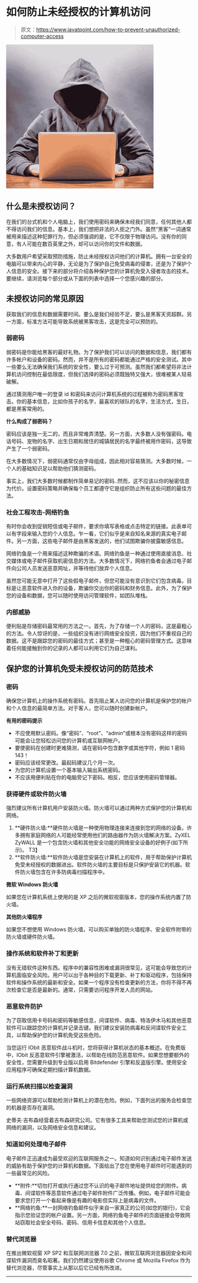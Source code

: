 # 如何防止未经授权的计算机访问

> 原文：<https://www.javatpoint.com/how-to-prevent-unauthorized-computer-access>

![How to prevent unauthorized computer access](img/dcc35fcb5bfaefcd31a85c8a1e4d13b6.png)

## 什么是未授权访问？

在我们的台式机和个人电脑上，我们使用密码来确保未经我们同意，任何其他人都不得访问我们的信息。基本上，我们想把非法的人拒之门外。虽然“黑客”一词通常被用来描述这种犯罪行为，但必须强调的是，它不仅限于物理访问。没有你的同意，有人可能在数百英里之外，却可以访问你的文件和数据。

大多数用户希望采取预防措施，防止未经授权访问他们的计算机。拥有一台安全的电脑可以带来内心的平静，无论是为了保护自己免受病毒的侵害，还是为了保护个人信息的安全。接下来的部分将介绍各种保护您的计算机免受入侵者攻击的技术。要继续，请浏览每个部分或从下面的列表中选择一个您感兴趣的部分。

## 未授权访问的常见原因

获取我们的信息和数据需要时间。要么是我们经验不足，要么是黑客天资超群。另一方面，标准方法可能导致系统被黑客攻击，这是完全可以预防的。

### 弱密码

弱密码是你能给黑客的最好礼物。为了保护我们可以访问的数据和信息，我们都有许多帐户和设备的密码。然而，并不是所有的密码都能通过严格的安全测试。其中一些要么无法确保我们系统的安全性，要么过于可预测。虽然我们都希望将非法计算机访问控制在最低限度，但我们选择的密码必须既独特又强大，很难被某人轻易破解。

通过猜测用户唯一的登录 id 和密码来访问计算机系统的过程被称为密码黑客攻击。你的基本信息，比如你孩子的名字，最喜欢的球队的名字，生活方式，生日，都是黑客常用的。

**什么构成了弱密码？**

密码应该是独一无二的，而且非常难弄清楚。另一方面，大多数人没有强密码。电话号码、宠物的名字、出生日期和居住的城镇居民的名字最终被用作密码，这导致产生了一个弱密码。

在大多数情况下，弱密码通常仅由字母组成，因此相对容易猜测。大多数时候，一个人的基础知识足以帮助他们猜测密码。

事实上，我们大多数时候都制作简单易记的密码..然而，这不应该以你的秘密信息为代价。设置密码策略并确保每个员工都遵守它是组织防止所有这些问题的最佳方法。

### 社会工程攻击-网络钓鱼

有时你会收到促销短信或电子邮件，要求你填写表格或点击特定的链接。此表单可以有字段来输入您的个人信息。乍一看，它们似乎是来自知名来源的真实电子邮件。另一方面，这些电子邮件是由黑客发送的，他们试图欺骗你披露敏感信息。

网络钓鱼是一个用来描述这种欺骗的术语。网络钓鱼是一种通过使用直接消息、社交媒体或电子邮件获取机密信息的方法。大多数情况下，网络钓鱼者会通过电子邮件向公司人员发送恶意网址，并等待他们放弃个人信息。

虽然您可能无意中打开了这些假电子邮件，但您可能没有意识到它们包含病毒。目标是让恶意软件进入你的设备，欺骗你交出你的密码和财务信息。此外，为了保护您的设备和数据，您可以随时使用访问管理软件，如团队堆栈。

### 内部威胁

便利贴是存储密码最常用的方法之一。首先，为了存储一个人的密码，这是最粗心的方法。令人惊讶的是，一些组织没有进行网络安全投资，因为他们不重视自己的数据。这不是跟踪您的密码的最佳方式；甚至是一种粗心的密码管理方式。这意味着任何能接触到你的记录的人都可以利用它们为自己谋利。

## 保护您的计算机免受未授权访问的防范技术

### 密码

确保您计算机上的操作系统有密码。首先阻止某人访问您的计算机是保护您的帐户和个人信息的最简单方法。对于客人，您可以随时创建新帐户。

**有用的密码提示**

*   不应使用默认密码。像“密码”、“root”、“admin”或根本没有密码这样的密码可能会让您轻松访问您的计算机或互联网帐户。
*   要使密码在创建时更难猜测，请在密码中包含数字或其他字符，例如 1 密码 143！
*   密码应该经常更改。最起码建议几个月一次。
*   为您的计算机设置一个基本输入输出系统密码。
*   不应该用便利贴在你的电脑旁记下密码。相反，您应该使用密码管理器。

### 获得硬件或软件防火墙

强烈建议所有计算机用户安装防火墙。防火墙可以通过两种方式保护您的计算机和网络。

1.  **硬件防火墙:**硬件防火墙是一种使用物理连接来连接到您的网络的设备。许多拥有家庭网络的人可能经常使用他们的路由器作为防火墙解决方案。ZyXEL ZyWALL 是一个包含防火墙和其他安全功能的网络安全设备的好例子(如下所示)。
    T3】
2.  **软件防火墙:**软件防火墙是您安装在计算机上的软件，用于帮助保护计算机免受未经授权的数据进出。软件防火墙的主要目标是只保护安装它的机器。软件防火墙包含在许多防病毒扫描程序中。

**微软 Windows 防火墙**

如果您在计算机系统上使用的是 XP 之后的微软视窗版本，您的操作系统内置了防火墙。

**其他防火墙程序**

如果您不想使用 Windows 防火墙，可以购买单独的防火墙程序、安全软件附带的防火墙或硬件防火墙。

### 操作系统和软件补丁和更新

没有无错软件这种东西。程序中的兼容性困难或漏洞很常见，这可能会导致您的计算机面临安全风险。用户可以出于各种目的下载更新、补丁和驱动程序，包括保持软件和操作系统的最新和安全。如果一个程序没有检查更新的方法，你将不得不再次检查它是否是最新的。通常，只需要访问程序开发人员的网站。

### 恶意软件防护

为了窃取信用卡号码和密码等敏感信息，间谍软件、病毒、特洛伊木马和其他恶意软件可以跟踪您的计算机并记录击键。我们建议安装防病毒和反间谍软件安全工具，以帮助保护您的计算机免受这些危险。

当您运行 IObit 恶意软件战斗机时，您将获得计算机状态的基本概述。在免费版中，IObit 反恶意软件引擎被激活，以帮助在线防范恶意软件。如果您想要额外的安全性，您需要升级到专业版以启用 Bitdefender 引擎和反盗版引擎。使用安全应用程序可确保定期扫描计算机数据。

### 运行系统扫描以检查漏洞

一些网络资源可以帮助检测计算机上的潜在危险。例如，下面列出的服务会检查您的机器是否存在漏洞。

史蒂夫·吉布森经营着吉布森研究公司。它有很多工具来帮助您测试您的计算机或网络的漏洞，以及网络安全信息和建议。

### 知道如何处理电子邮件

电子邮件正迅速成为最受欢迎的互联网服务之一。知道如何识别通过电子邮件发送的威胁有助于保护您的计算机和数据。下面给出了您在使用电子邮件时可能遇到的一些最常见的风险。

*   **附件:**切勿打开或执行通过您不认识的电子邮件地址提供给您的附件。病毒、间谍软件等恶意软件通过电子邮件附件广泛传播。例如，电子邮件可能会要求您打开一个看起来像是有趣的电影但实际上是病毒的文件。
*   **网络钓鱼:**一封网络钓鱼邮件似乎来自一家真正的公司(如您的银行)，它会指示您验证您的帐户设置。另一方面，网络钓鱼电子邮件的页面链接会导致网站窃取社会安全号码、密码、信用卡信息和其他个人信息。

### 替代浏览器

在推出微软视窗 XP SP2 和互联网浏览器 7.0 之前，微软互联网浏览器因安全和间谍软件漏洞而臭名昭著。我们仍然建议使用谷歌 Chrome 或 Mozilla Firefox 作为替代浏览器，尽管事实上从那以后它已经有所改进。

* * *